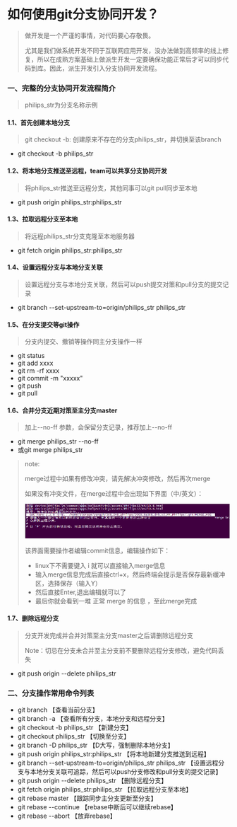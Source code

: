 # 如何使用git分支协同开发？



> 做开发是一个严谨的事情，对代码要心存敬畏。
>
> 尤其是我们做系统开发不同于互联网应用开发，没办法做到高频率的线上修复，所以在成熟方案基础上做派生开发一定要确保功能正常后才可以同步代码到库。因此，派生开发引入分支协同开发流程。



### 一、完整的分支协同开发流程简介

> philips_str为分支名称示例

#### 1.1、首先创建本地分支

> git checkout -b: 创建原来不存在的分支philips_str，并切换至该branch

- git checkout -b philips_str



#### 1.2、将本地分支推送至远程，team可以共享分支协同开发

> 将philips_str推送至远程分支，其他同事可以git pull同步至本地

- git push origin philips_str:philips_str



#### 1.3、拉取远程分支至本地

> 将远程philips_str分支克隆至本地服务器

- git fetch origin philips_str:philips_str



#### 1.4、设置远程分支与本地分支关联

> 设置远程分支与本地分支关联，然后可以push提交对策和pull分支的提交记录

- git branch --set-upstream-to=origin/philips_str  philips_str



#### 1.5、在分支提交等git操作

> 分支内提交、撤销等操作同主分支操作一样

- git status
- git add xxxx
- git rm -rf xxxx
- git commit -m "xxxxx"
- git  push
- git pull



#### 1.6、合并分支近期对策至主分支master

> 加上--no-ff 参数，会保留分支记录，推荐加上--no-ff 

- git merge philips_str  --no-ff
- 或git merge philips_str 

> note: 
>
> merge过程中如果有修改冲突，请先解决冲突修改，然后再次merge
>
> 如果没有冲突文件，在merge过程中会出现如下界面（中/英文）：
>
> ![merge](https://github.com/SmartArvin/Books/blob/master/pic/merge.png)
>
> 该界面需要操作者编辑commit信息，编辑操作如下：
>
> - linux下不需要键入 i 就可以直接输入merge信息
> - 输入merge信息完成后直接ctrl+x，然后终端会提示是否保存最新缓冲区，选择保存（输入Y）
> - 然后直接Enter,退出编辑就可以了
> - 最后你就会看到一堆 正常 merge 的信息 ，至此merge完成



#### 1.7、删除远程分支

> 分支开发完成并合并对策至主分支master之后请删除远程分支
>
> Note：切忌在分支未合并至主分支前不要删除远程分支修改，避免代码丢失

- git push origin --delete  philips_str



### 二、分支操作常用命令列表

- git branch	【查看当前分支】
- git branch -a  【查看所有分支，本地分支和远程分支】
- git checkout -b philips_str  【新建分支】
- git checkout  philips_str  【切换至分支】
- git branch -D philips_str  【D大写，强制删除本地分支】
- git push origin philips_str:philips_str   【将本地新建分支推送到远程】
- git branch --set-upstream-to=origin/philips_str  philips_str  【设置远程分支与本地分支关联可追踪，然后可以push分支修改和pull分支的提交记录】
- git push origin --delete  philips_str  【删除远程分支】
- git fetch origin philips_str:philips_str  【拉取远程分支至本地】
- git rebase master  【跟踪同步主分支更新至分支】
- git rebase  --continue  【rebase中断后可以继续rebase】
- git rebase  --abort  【放弃rebase】